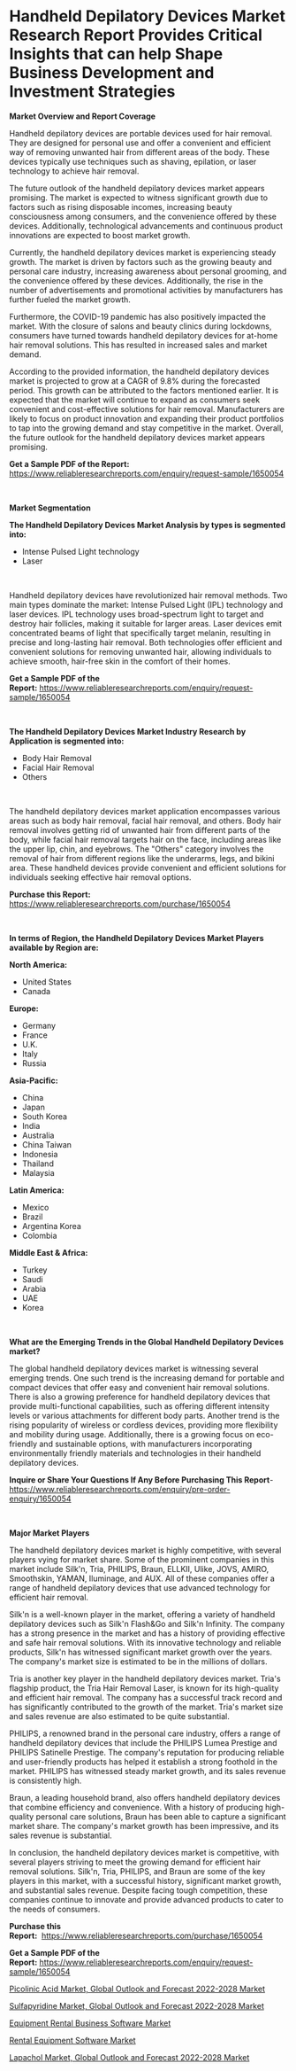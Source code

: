 <p><h1>Handheld Depilatory Devices Market Research Report Provides Critical Insights that can help Shape Business Development and Investment Strategies</h1></p><p><strong>Market Overview and Report Coverage</strong></p>
<p><p>Handheld depilatory devices are portable devices used for hair removal. They are designed for personal use and offer a convenient and efficient way of removing unwanted hair from different areas of the body. These devices typically use techniques such as shaving, epilation, or laser technology to achieve hair removal.</p><p>The future outlook of the handheld depilatory devices market appears promising. The market is expected to witness significant growth due to factors such as rising disposable incomes, increasing beauty consciousness among consumers, and the convenience offered by these devices. Additionally, technological advancements and continuous product innovations are expected to boost market growth.</p><p>Currently, the handheld depilatory devices market is experiencing steady growth. The market is driven by factors such as the growing beauty and personal care industry, increasing awareness about personal grooming, and the convenience offered by these devices. Additionally, the rise in the number of advertisements and promotional activities by manufacturers has further fueled the market growth.</p><p>Furthermore, the COVID-19 pandemic has also positively impacted the market. With the closure of salons and beauty clinics during lockdowns, consumers have turned towards handheld depilatory devices for at-home hair removal solutions. This has resulted in increased sales and market demand.</p><p>According to the provided information, the handheld depilatory devices market is projected to grow at a CAGR of 9.8% during the forecasted period. This growth can be attributed to the factors mentioned earlier. It is expected that the market will continue to expand as consumers seek convenient and cost-effective solutions for hair removal. Manufacturers are likely to focus on product innovation and expanding their product portfolios to tap into the growing demand and stay competitive in the market. Overall, the future outlook for the handheld depilatory devices market appears promising.</p></p>
<p><strong>Get a Sample PDF of the Report:</strong> <a href="https://www.reliableresearchreports.com/enquiry/request-sample/1650054">https://www.reliableresearchreports.com/enquiry/request-sample/1650054</a></p>
<p>&nbsp;</p>
<p><strong>Market Segmentation</strong></p>
<p><strong>The Handheld Depilatory Devices Market Analysis by types is segmented into:</strong></p>
<p><ul><li>Intense Pulsed Light technology</li><li>Laser</li></ul></p>
<p>&nbsp;</p>
<p><p>Handheld depilatory devices have revolutionized hair removal methods. Two main types dominate the market: Intense Pulsed Light (IPL) technology and laser devices. IPL technology uses broad-spectrum light to target and destroy hair follicles, making it suitable for larger areas. Laser devices emit concentrated beams of light that specifically target melanin, resulting in precise and long-lasting hair removal. Both technologies offer efficient and convenient solutions for removing unwanted hair, allowing individuals to achieve smooth, hair-free skin in the comfort of their homes.</p></p>
<p><strong>Get a Sample PDF of the Report:</strong>&nbsp;<a href="https://www.reliableresearchreports.com/enquiry/request-sample/1650054">https://www.reliableresearchreports.com/enquiry/request-sample/1650054</a></p>
<p>&nbsp;</p>
<p><strong>The Handheld Depilatory Devices Market Industry Research by Application is segmented into:</strong></p>
<p><ul><li>Body Hair Removal</li><li>Facial Hair Removal</li><li>Others</li></ul></p>
<p>&nbsp;</p>
<p><p>The handheld depilatory devices market application encompasses various areas such as body hair removal, facial hair removal, and others. Body hair removal involves getting rid of unwanted hair from different parts of the body, while facial hair removal targets hair on the face, including areas like the upper lip, chin, and eyebrows. The "Others" category involves the removal of hair from different regions like the underarms, legs, and bikini area. These handheld devices provide convenient and efficient solutions for individuals seeking effective hair removal options.</p></p>
<p><strong>Purchase this Report:</strong>&nbsp; <a href="https://www.reliableresearchreports.com/purchase/1650054">https://www.reliableresearchreports.com/purchase/1650054</a></p>
<p>&nbsp;</p>
<p><strong>In terms of Region, the Handheld Depilatory Devices Market Players available by Region are:</strong></p>
<p>
    <p> <strong> North America: </strong>
        <ul>
            <li>United States</li>
            <li>Canada</li>
        </ul>
        </p> 
    <p> <strong> Europe: </strong>
        <ul>
            <li>Germany</li>
            <li>France</li>
            <li>U.K.</li>
            <li>Italy</li>
            <li>Russia</li>
        </ul>
        </p> 
    <p> <strong> Asia-Pacific: </strong>
        <ul>
            <li>China</li>
            <li>Japan</li>
            <li>South Korea</li>
            <li>India</li>
            <li>Australia</li>
            <li>China Taiwan</li>
            <li>Indonesia</li>
            <li>Thailand</li>
            <li>Malaysia</li>
        </ul>
        </p> 
    <p> <strong> Latin America: </strong>
        <ul>
            <li>Mexico</li>
            <li>Brazil</li>
            <li>Argentina Korea</li>
            <li>Colombia</li>
        </ul>
        </p> 
    <p> <strong> Middle East & Africa: </strong>
        <ul>
            <li>Turkey</li>
            <li>Saudi</li>
            <li>Arabia</li>
            <li>UAE</li>
            <li>Korea</li>
        </ul>
    </p>
    </p>
<p>&nbsp;</p>
<p><strong>What are the Emerging Trends in the Global Handheld Depilatory Devices market?</strong></p>
<p><p>The global handheld depilatory devices market is witnessing several emerging trends. One such trend is the increasing demand for portable and compact devices that offer easy and convenient hair removal solutions. There is also a growing preference for handheld depilatory devices that provide multi-functional capabilities, such as offering different intensity levels or various attachments for different body parts. Another trend is the rising popularity of wireless or cordless devices, providing more flexibility and mobility during usage. Additionally, there is a growing focus on eco-friendly and sustainable options, with manufacturers incorporating environmentally friendly materials and technologies in their handheld depilatory devices.</p></p>
<p><strong>Inquire or Share Your Questions If Any Before Purchasing This Report</strong>- <a href="https://www.reliableresearchreports.com/enquiry/pre-order-enquiry/1650054">https://www.reliableresearchreports.com/enquiry/pre-order-enquiry/1650054</a></p>
<p>&nbsp;</p>
<p><strong>Major Market Players</strong></p>
<p><p>The handheld depilatory devices market is highly competitive, with several players vying for market share. Some of the prominent companies in this market include Silk'n, Tria, PHILIPS, Braun, ELLKII, Ulike, JOVS, AMIRO, Smoothskin, YAMAN, Iluminage, and AUX. All of these companies offer a range of handheld depilatory devices that use advanced technology for efficient hair removal.</p><p>Silk'n is a well-known player in the market, offering a variety of handheld depilatory devices such as Silk'n Flash&Go and Silk'n Infinity. The company has a strong presence in the market and has a history of providing effective and safe hair removal solutions. With its innovative technology and reliable products, Silk'n has witnessed significant market growth over the years. The company's market size is estimated to be in the millions of dollars.</p><p>Tria is another key player in the handheld depilatory devices market. Tria's flagship product, the Tria Hair Removal Laser, is known for its high-quality and efficient hair removal. The company has a successful track record and has significantly contributed to the growth of the market. Tria's market size and sales revenue are also estimated to be quite substantial.</p><p>PHILIPS, a renowned brand in the personal care industry, offers a range of handheld depilatory devices that include the PHILIPS Lumea Prestige and PHILIPS Satinelle Prestige. The company's reputation for producing reliable and user-friendly products has helped it establish a strong foothold in the market. PHILIPS has witnessed steady market growth, and its sales revenue is consistently high.</p><p>Braun, a leading household brand, also offers handheld depilatory devices that combine efficiency and convenience. With a history of producing high-quality personal care solutions, Braun has been able to capture a significant market share. The company's market growth has been impressive, and its sales revenue is substantial.</p><p>In conclusion, the handheld depilatory devices market is competitive, with several players striving to meet the growing demand for efficient hair removal solutions. Silk'n, Tria, PHILIPS, and Braun are some of the key players in this market, with a successful history, significant market growth, and substantial sales revenue. Despite facing tough competition, these companies continue to innovate and provide advanced products to cater to the needs of consumers.</p></p>
<p><strong>Purchase this Report:</strong>&nbsp;&nbsp;<a href="https://www.reliableresearchreports.com/purchase/1650054">https://www.reliableresearchreports.com/purchase/1650054</a></p>
<p></p>
<p><strong>Get a Sample PDF of the Report:</strong>&nbsp;<a href="https://www.reliableresearchreports.com/enquiry/request-sample/1650054">https://www.reliableresearchreports.com/enquiry/request-sample/1650054</a></p>
<p><p><a href="https://www.linkedin.com/pulse/picolinic-acid-market-global-outlook-forecast-2022-2028/">Picolinic Acid Market, Global Outlook and Forecast 2022-2028 Market</a></p><p><a href="https://www.linkedin.com/pulse/decoding-sulfapyridine-market-global-outlook-forecast-2022-2028/">Sulfapyridine Market, Global Outlook and Forecast 2022-2028 Market</a></p><p><a href="https://medium.com/@kejsioni/equipment-rental-business-software-market-current-market-share-cagr-growth-projection-and-2f1544578c37">Equipment Rental Business Software Market</a></p><p><a href="https://medium.com/@kyliemorgan1913/rental-equipment-software-market-exploring-market-share-market-trends-and-future-growth-0129070482c2">Rental Equipment Software Market</a></p><p><a href="https://www.linkedin.com/pulse/lapachol-market-global-outlook-forecast-2022-2028-size/">Lapachol Market, Global Outlook and Forecast 2022-2028 Market</a></p></p>
